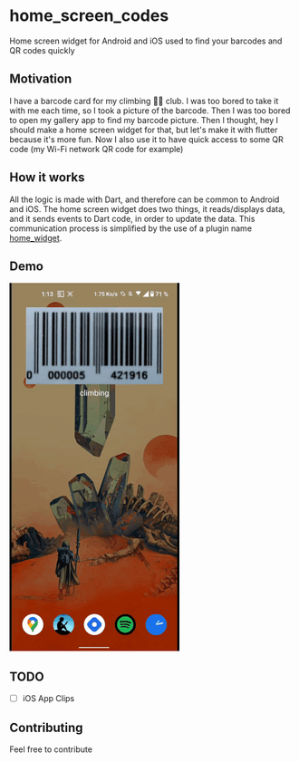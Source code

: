# home_screen_codes
Home screen widget for Android and iOS used to find your barcodes and QR codes quickly

## Motivation
I have a barcode card for my climbing 🧗‍♀️ club. I was too bored to take it with me each time, so I took a picture of the barcode. Then I was too bored to open my gallery app to find my barcode picture. Then I thought, hey I should make a home screen widget for that, but let's make it with flutter because it's more fun. Now I also use it to have quick access to some QR code (my Wi-Fi network QR code for example)

## How it works
All the logic is made with Dart, and therefore can be common to Android and iOS. The home screen widget does two things, it reads/displays data, and it sends events to Dart code, in order to update the data. This communication process is simplified by the use of a plugin name [home_widget](https://pub.dev/packages/home_widget). 

## Demo
![demo gif](readme_assets/demo.gif)

## TODO
- [ ] iOS App Clips

## Contributing
Feel free to contribute
